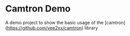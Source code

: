 # Camtron Demo
A demo project to show the basic usage of the [camtron] (https://github.com/vee2xx/camtron) library
